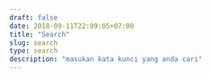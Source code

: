 ```yaml
---
draft: false
date: 2018-09-11T22:09:05+07:00
title: "Search"
slug: search
type: search
description: "masukan kata kunci yang anda cari"
---
```

